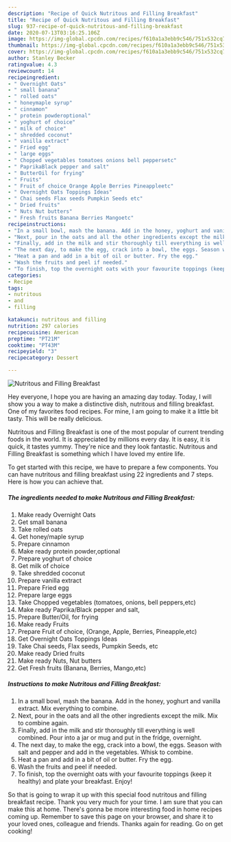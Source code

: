 ```yaml
---
description: "Recipe of Quick Nutritous and Filling Breakfast"
title: "Recipe of Quick Nutritous and Filling Breakfast"
slug: 937-recipe-of-quick-nutritous-and-filling-breakfast
date: 2020-07-13T03:16:25.106Z
image: https://img-global.cpcdn.com/recipes/f610a1a3ebb9c546/751x532cq70/nutritous-and-filling-breakfast-recipe-main-photo.jpg
thumbnail: https://img-global.cpcdn.com/recipes/f610a1a3ebb9c546/751x532cq70/nutritous-and-filling-breakfast-recipe-main-photo.jpg
cover: https://img-global.cpcdn.com/recipes/f610a1a3ebb9c546/751x532cq70/nutritous-and-filling-breakfast-recipe-main-photo.jpg
author: Stanley Becker
ratingvalue: 4.3
reviewcount: 14
recipeingredient:
- " Overnight Oats"
- " small banana"
- " rolled oats"
- " honeymaple syrup"
- " cinnamon"
- " protein powderoptional"
- " yoghurt of choice"
- " milk of choice"
- " shredded coconut"
- " vanilla extract"
- " Fried egg"
- " large eggs"
- " Chopped vegetables tomatoes onions bell peppersetc"
- " PaprikaBlack pepper and salt"
- " ButterOil for frying"
- " Fruits"
- " Fruit of choice Orange Apple Berries Pineappleetc"
- " Overnight Oats Toppings Ideas"
- " Chai seeds Flax seeds Pumpkin Seeds etc"
- " Dried fruits"
- " Nuts Nut butters"
- " Fresh fruits Banana Berries Mangoetc"
recipeinstructions:
- "In a small bowl, mash the banana. Add in the honey, yoghurt and vanilla extract. Mix everything to combine."
- "Next, pour in the oats and all the other ingredients except the milk. Mix to combine again."
- "Finally, add in the milk and stir thoroughly till everything is well combined. Pour into a jar or mug and put in the fridge, overnight."
- "The next day, to make the egg, crack into a bowl, the eggs. Season with salt and pepper and add in the vegetables. Whisk to combine."
- "Heat a pan and add in a bit of oil or butter. Fry the egg."
- "Wash the fruits and peel if needed."
- "To finish, top the overnight oats with your favourite toppings (keep it healthy) and plate your breakfast. Enjoy!"
categories:
- Recipe
tags:
- nutritous
- and
- filling

katakunci: nutritous and filling 
nutrition: 297 calories
recipecuisine: American
preptime: "PT21M"
cooktime: "PT43M"
recipeyield: "3"
recipecategory: Dessert

---
```



![Nutritous and Filling Breakfast](https://img-global.cpcdn.com/recipes/f610a1a3ebb9c546/751x532cq70/nutritous-and-filling-breakfast-recipe-main-photo.jpg)

Hey everyone, I hope you are having an amazing day today. Today, I will show you a way to make a distinctive dish, nutritous and filling breakfast. One of my favorites food recipes. For mine, I am going to make it a little bit tasty. This will be really delicious.

Nutritous and Filling Breakfast is one of the most popular of current trending foods in the world. It is appreciated by millions every day. It is easy, it is quick, it tastes yummy. They're nice and they look fantastic. Nutritous and Filling Breakfast is something which I have loved my entire life.




To get started with this recipe, we have to prepare a few components. You can have nutritous and filling breakfast using 22 ingredients and 7 steps. Here is how you can achieve that.

<!--inarticleads1-->

##### The ingredients needed to make Nutritous and Filling Breakfast:

1. Make ready  Overnight Oats
1. Get  small banana
1. Take  rolled oats
1. Get  honey/maple syrup
1. Prepare  cinnamon
1. Make ready  protein powder,optional
1. Prepare  yoghurt of choice
1. Get  milk of choice
1. Take  shredded coconut
1. Prepare  vanilla extract
1. Prepare  Fried egg
1. Prepare  large eggs
1. Take  Chopped vegetables (tomatoes, onions, bell peppers,etc)
1. Make ready  Paprika/Black pepper and salt,
1. Prepare  Butter/Oil, for frying
1. Make ready  Fruits
1. Prepare  Fruit of choice, (Orange, Apple, Berries, Pineapple,etc)
1. Get  Overnight Oats Toppings Ideas
1. Take  Chai seeds, Flax seeds, Pumpkin Seeds, etc
1. Make ready  Dried fruits
1. Make ready  Nuts, Nut butters
1. Get  Fresh fruits (Banana, Berries, Mango,etc)




<!--inarticleads2-->

##### Instructions to make Nutritous and Filling Breakfast:

1. In a small bowl, mash the banana. Add in the honey, yoghurt and vanilla extract. Mix everything to combine.
1. Next, pour in the oats and all the other ingredients except the milk. Mix to combine again.
1. Finally, add in the milk and stir thoroughly till everything is well combined. Pour into a jar or mug and put in the fridge, overnight.
1. The next day, to make the egg, crack into a bowl, the eggs. Season with salt and pepper and add in the vegetables. Whisk to combine.
1. Heat a pan and add in a bit of oil or butter. Fry the egg.
1. Wash the fruits and peel if needed.
1. To finish, top the overnight oats with your favourite toppings (keep it healthy) and plate your breakfast. Enjoy!




So that is going to wrap it up with this special food nutritous and filling breakfast recipe. Thank you very much for your time. I am sure that you can make this at home. There's gonna be more interesting food in home recipes coming up. Remember to save this page on your browser, and share it to your loved ones, colleague and friends. Thanks again for reading. Go on get cooking!
